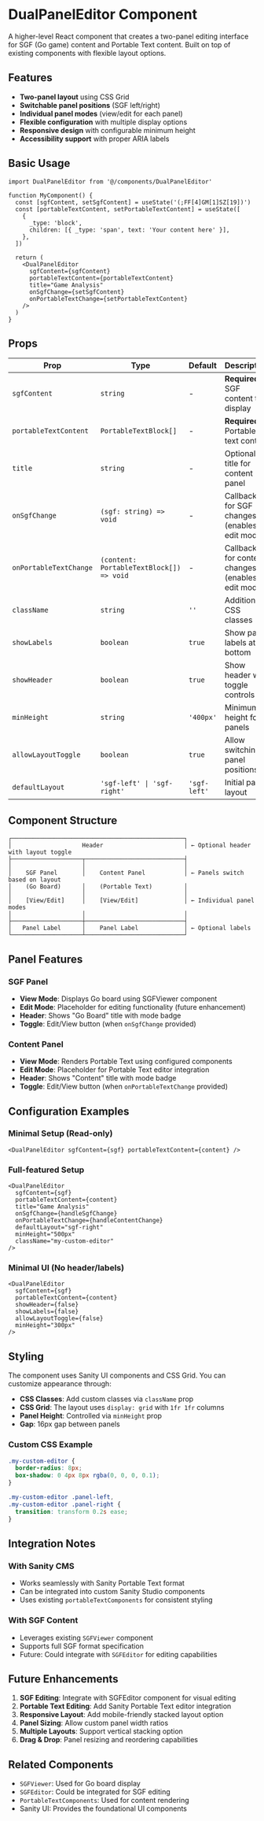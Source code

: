 # DualPanelEditor Component

A higher-level React component that creates a two-panel editing interface for SGF (Go game) content and Portable Text content. Built on top of existing components with flexible layout options.

## Features

- **Two-panel layout** using CSS Grid
- **Switchable panel positions** (SGF left/right)
- **Individual panel modes** (view/edit for each panel)
- **Flexible configuration** with multiple display options
- **Responsive design** with configurable minimum height
- **Accessibility support** with proper ARIA labels

## Basic Usage

```tsx
import DualPanelEditor from '@/components/DualPanelEditor'

function MyComponent() {
  const [sgfContent, setSgfContent] = useState('(;FF[4]GM[1]SZ[19])')
  const [portableTextContent, setPortableTextContent] = useState([
    {
      _type: 'block',
      children: [{ _type: 'span', text: 'Your content here' }],
    },
  ])

  return (
    <DualPanelEditor
      sgfContent={sgfContent}
      portableTextContent={portableTextContent}
      title="Game Analysis"
      onSgfChange={setSgfContent}
      onPortableTextChange={setPortableTextContent}
    />
  )
}
```

## Props

| Prop                   | Type                                     | Default      | Description                                      |
| ---------------------- | ---------------------------------------- | ------------ | ------------------------------------------------ |
| `sgfContent`           | `string`                                 | -            | **Required.** SGF content to display             |
| `portableTextContent`  | `PortableTextBlock[]`                    | -            | **Required.** Portable text content              |
| `title`                | `string`                                 | -            | Optional title for content panel                 |
| `onSgfChange`          | `(sgf: string) => void`                  | -            | Callback for SGF changes (enables edit mode)     |
| `onPortableTextChange` | `(content: PortableTextBlock[]) => void` | -            | Callback for content changes (enables edit mode) |
| `className`            | `string`                                 | `''`         | Additional CSS classes                           |
| `showLabels`           | `boolean`                                | `true`       | Show panel labels at bottom                      |
| `showHeader`           | `boolean`                                | `true`       | Show header with toggle controls                 |
| `minHeight`            | `string`                                 | `'400px'`    | Minimum height for panels                        |
| `allowLayoutToggle`    | `boolean`                                | `true`       | Allow switching panel positions                  |
| `defaultLayout`        | `'sgf-left' \| 'sgf-right'`              | `'sgf-left'` | Initial panel layout                             |

## Component Structure

```
┌─────────────────────────────────────────────────┐
│                    Header                       │ ← Optional header with layout toggle
├────────────────────┬────────────────────────────┤
│                    │                            │
│    SGF Panel       │    Content Panel           │ ← Panels switch based on layout
│    (Go Board)      │    (Portable Text)         │
│                    │                            │
│    [View/Edit]     │    [View/Edit]             │ ← Individual panel modes
│                    │                            │
├────────────────────┼────────────────────────────┤
│   Panel Label      │    Panel Label             │ ← Optional labels
└────────────────────┴────────────────────────────┘
```

## Panel Features

### SGF Panel

- **View Mode**: Displays Go board using SGFViewer component
- **Edit Mode**: Placeholder for editing functionality (future enhancement)
- **Header**: Shows "Go Board" title with mode badge
- **Toggle**: Edit/View button (when `onSgfChange` provided)

### Content Panel

- **View Mode**: Renders Portable Text using configured components
- **Edit Mode**: Placeholder for Portable Text editor integration
- **Header**: Shows "Content" title with mode badge
- **Toggle**: Edit/View button (when `onPortableTextChange` provided)

## Configuration Examples

### Minimal Setup (Read-only)

```tsx
<DualPanelEditor sgfContent={sgf} portableTextContent={content} />
```

### Full-featured Setup

```tsx
<DualPanelEditor
  sgfContent={sgf}
  portableTextContent={content}
  title="Game Analysis"
  onSgfChange={handleSgfChange}
  onPortableTextChange={handleContentChange}
  defaultLayout="sgf-right"
  minHeight="500px"
  className="my-custom-editor"
/>
```

### Minimal UI (No header/labels)

```tsx
<DualPanelEditor
  sgfContent={sgf}
  portableTextContent={content}
  showHeader={false}
  showLabels={false}
  allowLayoutToggle={false}
  minHeight="300px"
/>
```

## Styling

The component uses Sanity UI components and CSS Grid. You can customize appearance through:

- **CSS Classes**: Add custom classes via `className` prop
- **CSS Grid**: The layout uses `display: grid` with `1fr 1fr` columns
- **Panel Height**: Controlled via `minHeight` prop
- **Gap**: 16px gap between panels

### Custom CSS Example

```css
.my-custom-editor {
  border-radius: 8px;
  box-shadow: 0 4px 8px rgba(0, 0, 0, 0.1);
}

.my-custom-editor .panel-left,
.my-custom-editor .panel-right {
  transition: transform 0.2s ease;
}
```

## Integration Notes

### With Sanity CMS

- Works seamlessly with Sanity Portable Text format
- Can be integrated into custom Sanity Studio components
- Uses existing `portableTextComponents` for consistent styling

### With SGF Content

- Leverages existing `SGFViewer` component
- Supports full SGF format specification
- Future: Could integrate with `SGFEditor` for editing capabilities

## Future Enhancements

1. **SGF Editing**: Integrate with SGFEditor component for visual editing
2. **Portable Text Editing**: Add Sanity Portable Text editor integration
3. **Responsive Layout**: Add mobile-friendly stacked layout option
4. **Panel Sizing**: Allow custom panel width ratios
5. **Multiple Layouts**: Support vertical stacking option
6. **Drag & Drop**: Panel resizing and reordering capabilities

## Related Components

- `SGFViewer`: Used for Go board display
- `SGFEditor`: Could be integrated for SGF editing
- `PortableTextComponents`: Used for content rendering
- Sanity UI: Provides the foundational UI components
